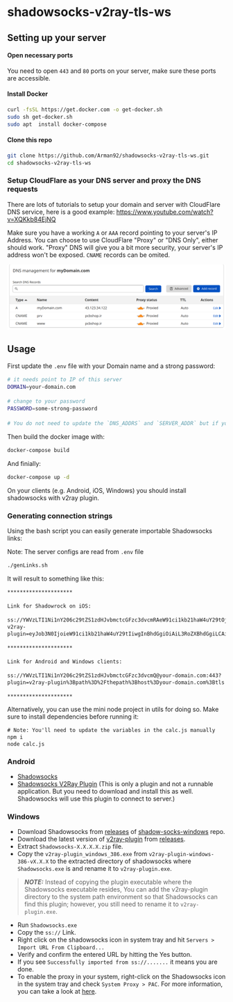 
# shadowsocks-v2ray-tls-ws

## Setting up your server
#### Open necessary ports
You need to open `443` and `80` ports on your server, make sure these ports are accessible.


#### Install Docker
```bash
curl -fsSL https://get.docker.com -o get-docker.sh
sudo sh get-docker.sh
sudo apt  install docker-compose
```

#### Clone this repo
```bash
git clone https://github.com/Arman92/shadowsocks-v2ray-tls-ws.git
cd shadowsocks-v2ray-tls-ws
```

### Setup CloudFlare as your DNS server and proxy the DNS requests
There are lots of tutorials to setup your domain and server with CloudFlare DNS service, here is a good example:
https://www.youtube.com/watch?v=XQKkb84EjNQ

Make sure you have a working `A` or `AAA` record pointing to your server's IP Address.
You can choose to use CloudFlare "Proxy" or "DNS Only", either should work. "Proxy" DNS will give you a bit more security, your server's IP address won't be exposed. `CNAME` records can be omited.

![Cloudflare DNS](https://github.com/Arman92/shadowsocks-v2ray-tls-ws/blob/master/github/cloudflare-dns.png?raw=true)


## Usage

First update the `.env` file with your Domain name and a strong password:
```bash
# it needs point to IP of this server
DOMAIN=your-domain.com

# change to your password
PASSWORD=some-strong-password

# You do not need to update the `DNS_ADDRS` and `SERVER_ADDR` but if you have a specific DNS server, you can change it.
```

Then build the docker image with:
```bash
docker-compose build
```

And finially:
```bash
docker-compose up -d
```

On your clients (e.g. Android, iOS, Windows) you should install shadowsocks with v2ray plugin.

### Generating connection strings
Using the bash script you can easily generate importable Shadowsocks links:

Note: The server configs are read from `.env` file
```bash
./genLinks.sh
```

It will result to something like this:

```
*********************

Link for Shadowrock on iOS:

ss://YWVzLTI1Ni1nY206c29tZS1zdHJvbmctcGFzc3dvcmRAeW91ci1kb21haW4uY29tOjQ0Mw?v2ray-plugin=eyJob3N0IjoieW91ci1kb21haW4uY29tIiwgInBhdGgiOiAiL3RoZXBhdGgiLCAibXV4IjogdHJ1ZSwgIm1vZGUiOiAid2Vic29ja2V0IiwgInRscyI6IHRydWV9Cg

*********************

Link for Android and Windows clients:

ss://YWVzLTI1Ni1nY206c29tZS1zdHJvbmctcGFzc3dvcmQ@your-domain.com:443?plugin=v2ray-plugin%3Bpath%3D%2Fthepath%3Bhost%3Dyour-domain.com%3Btls

*********************
```


Alternatively, you can use the mini node project in utils for doing so. Make sure to install dependencies before running it:

```
# Note: You'll need to update the variables in the calc.js manually
npm i
node calc.js
```

### Android

 - [Shadowsocks](https://play.google.com/store/apps/details?id=com.github.shadowsocks&hl=en_GB&gl=US)
 - [Shadowsocks V2Ray Plugin](https://play.google.com/store/apps/details?id=com.github.shadowsocks.plugin.v2ray&hl=en_GB&gl=US) (This is only a plugin and not a runnable application. But you need to download and install this as well. Shadowsocks will use this plugin to connect to server.)


### Windows
- Download Shadowsocks from [releases](https://github.com/shadowsocks/shadowsocks-windows/releases) of [shadow-socks-windows](https://github.com/shadowsocks/shadowsocks-windows) repo.
- Download the latest version of [v2ray-plugin](https://github.com/shadowsocks/v2ray-plugin) from [releases](https://github.com/shadowsocks/v2ray-plugin/releases).
- Extract `Shadowsocks-X.X.X.X.zip` file.
- Copy the `v2ray-plugin_windows_386.exe` from `v2ray-plugin-windows-386-vX.X.X` to the extracted directory of shadowsocks where `Shadowsocks.exe` is and rename it to `v2ray-plugin.exe`.
> **_NOTE:_**  Instead of copying the plugin executable where the Shadowsocks executable resides, You can add the v2ray-plugin directory to the system path environment so that Shadowsocks can find this plugin; however, you still need to rename it to `v2ray-plugin.exe`.
- Run `Shadowsocks.exe`
- Copy the `ss://` Link.
- Right click on the shadowsocks icon in system tray and hit `Servers > Import URL From Clipboard...`
- Verify and confirm the entered URL by hitting the Yes button.
- If you see `Successfully imported from ss://.......` it means you are done.
- To enable the proxy in your system, right-click on the Shadowsocks icon in the system tray and check `System Proxy > PAC`. For more information, you can take a look at [here](https://github.com/shadowsocks/shadowsocks-windows/blob/main/README.md).


